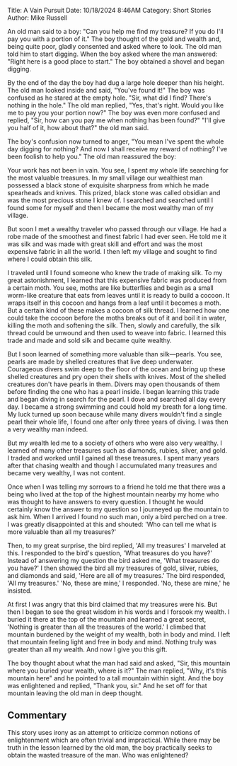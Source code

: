 Title: A Vain Pursuit
Date: 10/18/2024 8:46AM
Category: Short Stories
Author: Mike Russell

An old man said to a boy: "Can you help me find my treasure? If you do I'll pay you with a portion of it." The boy thought of the gold and wealth and, being quite poor, gladly consented and asked where to look. The old man told him to start digging. When the boy asked where the man answered: "Right here is a good place to start." The boy obtained a shovel and began digging.

By the end of the day the boy had dug a large hole deeper than his height. The old man looked inside and said, "You've found it!" The boy was confused as he stared at the empty hole. "Sir, what did I find? There's nothing in the hole." The old man replied, "Yes, that's right. Would you like me to pay you your portion now?" The boy was even more confused and replied, "Sir, how can you pay me when nothing has been found?" "I'll give you half of it, how about that?" the old man said.

The boy's confusion now turned to anger, "You mean I've spent the whole day digging for nothing? And now I shall receive my reward of nothing? I've been foolish to help you." The old man reassured the boy:

Your work has not been in vain. You see, I spent my whole life searching for the most valuable treasures. In my small village our wealthiest man possessed a black stone of exquisite sharpness from which he made spearheads and knives. This prized, black stone was called obsidian and was the most precious stone I knew of. I searched and searched until I found some for myself and then I became the most wealthy man of my village.

But soon I met a wealthy traveler who passed through our village. He had a robe made of the smoothest and finest fabric I had ever seen. He told me it was silk and was made with great skill and effort and was the most expensive fabric in all the world. I then left my village and sought to find where I could obtain this silk.

I traveled until I found someone who knew the trade of making silk. To my great astonishment, I learned that this expensive fabric was produced from a certain moth. You see, moths are like butterflies and begin as a small worm-like creature that eats from leaves until it is ready to build a cocoon. It wraps itself in this cocoon and hangs from a leaf until it becomes a moth. But a certain kind of these makes a cocoon of silk thread. I learned how one could take the cocoon before the moths breaks out of it and boil it in water, killing the moth and softening the silk. Then, slowly and carefully, the silk thread could be unwound and then used to weave into fabric. I learned this trade and made and sold silk and became quite wealthy.

But I soon learned of something more valuable than silk—pearls. You see, pearls are made by shelled creatures that live deep underwater. Courageous divers swim deep to the floor of the ocean and bring up these shelled creatures and pry open their shells with knives. Most of the shelled creatures don't have pearls in them. Divers may open thousands of them before finding the one who has a pearl inside. I began learning this trade and began diving in search for the pearl. I dove and searched all day every day. I became a strong swimming and could hold my breath for a long time. My luck turned up soon because while many divers wouldn't find a single pearl their whole life, I found one after only three years of diving. I was then a very wealthy man indeed.

But my wealth led me to a society of others who were also very wealthy. I learned of many other treasures such as diamonds, rubies, silver, and gold. I traded and worked until I gained all these treasures. I spent many years after that chasing wealth and though I accumulated many treasures and became very wealthy, I was not content.

Once when I was telling my sorrows to a friend he told me that there was a being who lived at the top of the highest mountain nearby my home who was thought to have answers to every question. I thought he would certainly know the answer to my question so I journeyed up the mountain to ask him. When I arrived I found no such man, only a bird perched on a tree. I was greatly disappointed at this and shouted: 'Who can tell me what is more valuable than all my treasures?'

Then, to my great surprise, the bird replied, 'All my treasures' I marveled at this. I responded to the bird's question, 'What treasures do you have?' Instead of answering my question the bird asked me, 'What treasures do you have?' I then showed the bird all my treasures of gold, silver, rubies, and diamonds and said, 'Here are all of my treasures.' The bird responded, 'All my treasures.' 'No, these are mine,' I responded. 'No, these are mine,' he insisted.

At first I was angry that this bird claimed that my treasures were his. But then I began to see the great wisdom in his words and I forsook my wealth. I buried it there at the top of the mountain and learned a great secret, 'Nothing is greater than all the treasures of the world.' I climbed that mountain burdened by the weight of my wealth, both in body and mind. I left that mountain feeling light and free in body and mind. Nothing truly was greater than all my wealth. And now I give you this gift.

The boy thought about what the man had said and asked, "Sir, this mountain where you buried your wealth, where is it?" The man replied, "Why, it's this mountain here" and he pointed to a tall mountain within sight. And the boy was enlightened and replied, "Thank you, sir." And he set off for that mountain leaving the old man in deep thought.

## Commentary

This story uses irony as an attempt to criticize common notions of enlightenment which are often trivial and impractical. While there may be truth in the lesson learned by the old man, the boy practically seeks to obtain the wasted treasure of the man. Who was enlightened?
